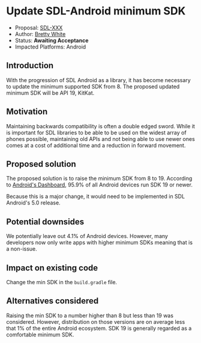 # Update SDL-Android minimum SDK

* Proposal: [SDL-XXX](XXXX-update-android-min-sdk.md)
* Author: [Bretty White](https://github.com/brettywhite)
* Status: **Awaiting Acceptance**
* Impacted Platforms: Android

## Introduction

With the progression of SDL Android as a library, it has become necessary to update the minimum supported SDK from 8. The proposed updated minimum SDK will be API 19, KitKat. 

## Motivation

Maintaining backwards compatibility is often a double edged sword. While it is important for SDL libraries to be able to be used on the widest array of phones possible, maintaining old APIs and not being able to use newer ones comes at a cost of additional time and a reduction in forward movement.

## Proposed solution

The proposed solution is to raise the minimum SDK from 8 to 19. According to [Android's Dashboard](https://developer.android.com/about/dashboards/), 95.9% of all Android devices run SDK 19 or newer. 

Because this is a major change, it would need to be implemented in SDL Android's 5.0 release.


## Potential downsides

We potentially leave out 4.1% of Android devices. However, many developers now only write apps with higher minimum SDKs meaning that is a non-issue.


## Impact on existing code

Change the min SDK in the `build.gradle` file.

## Alternatives considered

Raising the min SDK to a number higher than 8 but less than 19 was considered. However, distribution on those versions are on average less that 1% of the entire Android ecosystem. SDK 19 is generally regarded as a comfortable minimum SDK.